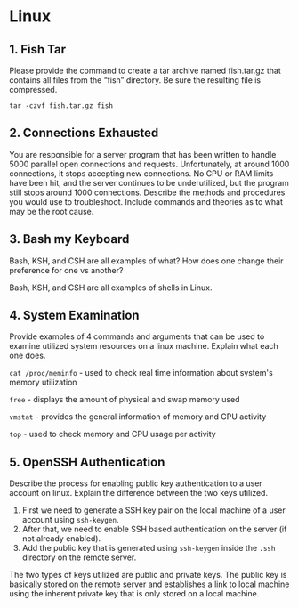 # Linux

## 1. Fish Tar 
Please provide the command to create a tar archive named fish.tar.gz that contains all files from the “fish” directory. 
Be sure the resulting file is compressed.

`tar -czvf fish.tar.gz fish`


## 2. Connections Exhausted
You are responsible for a server program that has been written to handle 5000 parallel open connections and requests. 
Unfortunately, at around 1000 connections, it stops accepting new connections. No CPU or RAM limits have been hit, and 
the server continues to be underutilized, but the program still stops around 1000 connections. Describe the methods and 
procedures you would use to troubleshoot. Include commands and theories as to what may be the root cause.



## 3. Bash my Keyboard
Bash, KSH, and CSH are all examples of what? How does one change their preference for one vs another?

Bash, KSH, and CSH are all examples of shells in Linux. 

## 4. System Examination
Provide examples of 4 commands and arguments that can be used to examine utilized system resources on a linux machine. 
Explain what each one does.

`cat /proc/meminfo` - used to check real time information about system's memory utilization

`free` - displays the amount of physical and swap memory used

`vmstat` - provides the general information of memory and CPU activity

`top` - used to check memory and CPU usage per activity


## 5. OpenSSH Authentication
Describe the process for enabling public key authentication to a user account on linux. 
Explain the difference between the two keys utilized.

1. First we need to generate a SSH key pair on the local machine of a user account using `ssh-keygen`. 
2. After that, we need to enable SSH based authentication on the server (if not already enabled).
3. Add the public key that is generated using `ssh-keygen` inside the `.ssh` directory on the remote server. 

The two types of keys utilized are public and private keys. The public key is basically stored on the remote server 
and establishes a link to local machine using the inherent private key that is only stored on a local machine. 
